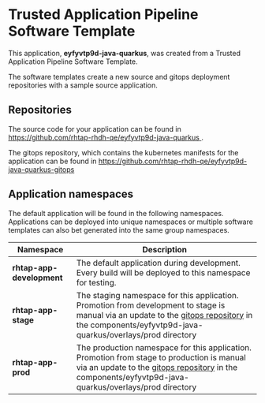 # Trusted Application Pipeline Software Template

This application, **eyfyvtp9d-java-quarkus**, was created from a Trusted Application Pipeline Software Template.

The software templates create a new source and gitops deployment repositories with a sample source application. 

## Repositories

The source code for your application can be found in [https://github.com/rhtap-rhdh-qe/eyfyvtp9d-java-quarkus ](https://github.com/rhtap-rhdh-qe/eyfyvtp9d-java-quarkus ).
 
The gitops repository, which contains the kubernetes manifests for the application can be found in 
[https://github.com/rhtap-rhdh-qe/eyfyvtp9d-java-quarkus-gitops ](https://github.com/rhtap-rhdh-qe/eyfyvtp9d-java-quarkus-gitops ) 

## Application namespaces 

The default application will be found in the following namespaces. Applications can be deployed into unique namespaces or multiple software templates can also bet generated into the same group namespaces.  

|  Namespace   |  Description   |  
| -------- | -------- |   
| **rhtap-app-development** | The default application during development. Every build will be deployed to this namespace for testing. | 
| **rhtap-app-stage** | The staging namespace for this application. Promotion from development to stage is manual via an update to the [gitops repository](https://github.com/rhtap-rhdh-qe/eyfyvtp9d-java-quarkus-gitops ) in the components/eyfyvtp9d-java-quarkus/overlays/prod directory |  
| **rhtap-app-prod** | The production namespace for this application. Promotion from stage to production is manual via an update to the [gitops repository](https://github.com/rhtap-rhdh-qe/eyfyvtp9d-java-quarkus-gitops ) in the components/eyfyvtp9d-java-quarkus/overlays/prod directory | 